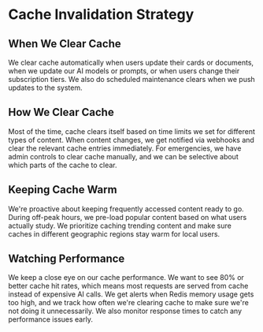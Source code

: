 # Cache Invalidation Strategy

## When We Clear Cache

We clear cache automatically when users update their cards or documents, when we update our AI models or prompts, or when users change their subscription tiers. We also do scheduled maintenance clears when we push updates to the system.

## How We Clear Cache

Most of the time, cache clears itself based on time limits we set for different types of content. When content changes, we get notified via webhooks and clear the relevant cache entries immediately. For emergencies, we have admin controls to clear cache manually, and we can be selective about which parts of the cache to clear.

## Keeping Cache Warm

We're proactive about keeping frequently accessed content ready to go. During off-peak hours, we pre-load popular content based on what users actually study. We prioritize caching trending content and make sure caches in different geographic regions stay warm for local users.

## Watching Performance

We keep a close eye on our cache performance. We want to see 80% or better cache hit rates, which means most requests are served from cache instead of expensive AI calls. We get alerts when Redis memory usage gets too high, and we track how often we're clearing cache to make sure we're not doing it unnecessarily. We also monitor response times to catch any performance issues early.
